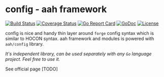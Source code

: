 # config - aah framework

[![Build Status](https://travis-ci.org/go-aah/config.svg?branch=master)](https://travis-ci.org/go-aah/config)  [![Coverage Status](https://coveralls.io/repos/github/go-aah/config/badge.svg?branch=master)](https://coveralls.io/github/go-aah/config?branch=master)  [![Go Report Card](https://goreportcard.com/badge/github.com/go-aah/config)](https://goreportcard.com/report/github.com/go-aah/config) [![GoDoc](https://godoc.org/github.com/go-aah/config?status.svg)](https://godoc.org/github.com/go-aah/config)  [![License](https://img.shields.io/badge/license-MIT-blue.svg)](LICENSE)

config is nice and handy thin layer around `forge` config syntax which is similar to HOCON syntax. aah framework and modules is powered with `aah/config` library.

*It's independent library, can be used separately with any `Go` language project. Feel free to use it.*

See official page [TODO]
